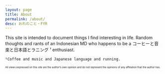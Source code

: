 ```yaml
---
layout: page
title: About
permalink: /about/
desc: おれのこと・FYR
---
```


This site is intended to document things I find interesting in life.
Random thoughts and rants of an Indonesian MD who happens to be a コーヒーと音楽と日本語とラニング ¹ enthusiast.
```
¹Coffee and music and Japanese language and running.
```

<sup><sup><sup>All views expressed on this site are the author’s own opinion and do not represent the opinions of any affiliation that the author has.</sup></sup></sup>
